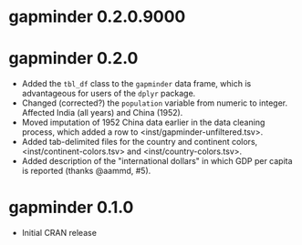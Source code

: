 # gapminder 0.2.0.9000

# gapminder 0.2.0

  * Added the `tbl_df` class to the `gapminder` data frame, which is advantageous for users of the `dplyr` package.
  * Changed (corrected?) the `population` variable from numeric to integer. Affected India (all years) and China (1952).
  * Moved imputation of 1952 China data earlier in the data cleaning process, which added a row to <inst/gapminder-unfiltered.tsv>.
  * Added tab-delimited files for the country and continent colors, <inst/continent-colors.tsv> and <inst/country-colors.tsv>.
  * Added description of the "international dollars" in which GDP per capita is reported (thanks @aammd, #5).

# gapminder 0.1.0

  * Initial CRAN release
